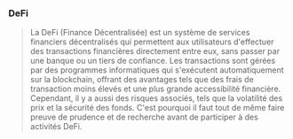 ### DeFi

>La DeFi (Finance Décentralisée) est un système de services financiers décentralisés qui permettent aux utilisateurs d'effectuer des transactions financières directement entre eux, sans passer par une banque ou un tiers de confiance. Les transactions sont gérées par des programmes informatiques qui s'exécutent automatiquement sur la blockchain, offrant des avantages tels que des frais de transaction moins élevés et une plus grande accessibilité financière. Cependant, il y a aussi des risques associés, tels que la volatilité des prix et la sécurité des fonds. C'est pourquoi il faut tout de même faire preuve de prudence et de recherche avant de participer à des activités DeFi.
